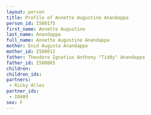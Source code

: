 ```yaml
---
layout: person
title: Profile of Annette Augustine Anandappa
person_id: I500175
first_name: Annette Augustine
last_name: Anandappa
full_name: Annette Augustine Anandappa
mother: Enid Augusta Anandappa
mother_id: I500012
father: Theodore Ignatius Anthony "Tiddy" Anandappa
father_id: I500065
children:
children_ids:
partners:
 - Ricky Alles
partner_ids:
 - I0489
sex: F
---
```


